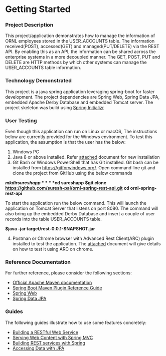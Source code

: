 # Getting Started

### Project Description
This project/application demonstrates how to manage the information of ORNL employees stored in the USER_ACCOUNTS table. The information received(POST), accessed(GET) and managed(PUT/DELETE) via the REST API. By enabling this as an API, the information can be shared across the enterprise systems in a more decoupled manner. The GET, POST, PUT and DELETE are HTTP methods by which other systems can manage the USER_ACCOUNTS table information.

### Technology Demonstrated
This project is a java spring application leveraging spring-boot for faster development. The project dependencies are Spring Web, Spring Data JPA, embedded Apache Derby Database and embedded Tomcat server. The project skeleton was build using [Spring Initializr](https://start.spring.io/)

### User Testing
Even though this application can run on Linux or macOS, The instructions below are currently provided for the Windows environment. To test this application, the assumption is that the user has the below:

1) Windows PC
2) Java 8 or above installed. Refer [attached](https://ornl.s3.amazonaws.com/InstallJava8OnWindows.pdf) document for new installation
3) Git Bash or Windows PowerShell that has Git installed. Git bash can be installed from https://gitforwindows.org/. Open command line git and clone the project from GitHub using the below commands

**$mkdir sureshapp**
**$cd sureshapp**
**$git clone https://github.com/suresh-pal/ornl-spring-rest-api.git**
**cd ornl-spring-rest-api**

To start the application run the below command. This will launch the application on Tomcat Server that listens on port 8080. The command will also bring up the embedded Derby Database and insert a couple of user records into the table USER_ACCOUNTS table.

**$java -jar target/rest-0.0.1-SNAPSHOT.jar**

4) Postman or Chrome browser with Advanced Rest Client(ARC) plugin installed to test the application. The [attached](https://ornl.s3.amazonaws.com/testingApplication.pdf) document will give details on how to test it using ARC on chrome.



### Reference Documentation
For further reference, please consider the following sections:

* [Official Apache Maven documentation](https://maven.apache.org/guides/index.html)
* [Spring Boot Maven Plugin Reference Guide](https://docs.spring.io/spring-boot/docs/2.2.6.RELEASE/maven-plugin/)
* [Spring Web](https://docs.spring.io/spring-boot/docs/2.2.6.RELEASE/reference/htmlsingle/#boot-features-developing-web-applications)
* [Spring Data JPA](https://docs.spring.io/spring-boot/docs/2.2.6.RELEASE/reference/htmlsingle/#boot-features-jpa-and-spring-data)

### Guides
The following guides illustrate how to use some features concretely:

* [Building a RESTful Web Service](https://spring.io/guides/gs/rest-service/)
* [Serving Web Content with Spring MVC](https://spring.io/guides/gs/serving-web-content/)
* [Building REST services with Spring](https://spring.io/guides/tutorials/bookmarks/)
* [Accessing Data with JPA](https://spring.io/guides/gs/accessing-data-jpa/)